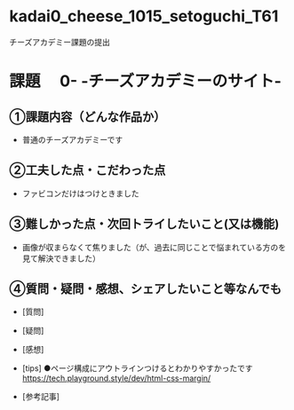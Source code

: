# kadai0_cheese_1015_setoguchi_T61
チーズアカデミー課題の提出
# 課題　 0- -チーズアカデミーのサイト-

## ①課題内容（どんな作品か）
- 普通のチーズアカデミーです

## ②工夫した点・こだわった点
- ファビコンだけはつけときました　

## ③難しかった点・次回トライしたいこと(又は機能)
- 画像が収まらなくて焦りました（が、過去に同じことで悩まれている方のを見て解決できました）

## ④質問・疑問・感想、シェアしたいこと等なんでも
- [質問]
- [疑問]
- [感想]
- [tips]
●ページ構成にアウトラインつけるとわかりやすかったです
https://tech.playground.style/dev/html-css-margin/

- [参考記事]
